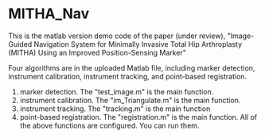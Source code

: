 # MITHA_Nav
This is the matlab version demo code of the paper (under review), "Image-Guided Navigation System for Minimally Invasive Total Hip Arthroplasty (MITHA) Using an Improved Position-Sensing Marker"

Four algorithms are in the uploaded Matlab file, including marker detection, instrument calibration,  instrument tracking, and point-based registration.

 1. marker detection. The "test_image.m" is the main function.
 2. instrument calibration. The "im_Triangulate.m" is the main function.
 3. instrument tracking. The "tracking.m" is the main function
 4. point-based registration. The "registration.m" is the main function.
All of the above functions are configured. You can run them.
